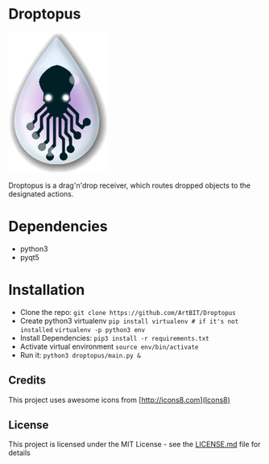 # Droptopus
![Droptopus Logo](/droptopus/assets/droptopus.png)

Droptopus is a drag'n'drop receiver, which routes dropped objects to the designated actions.

# Dependencies 
 - python3
 - pyqt5

# Installation
 - Clone the repo:
 `git clone https://github.com/ArtBIT/Droptopus`
 - Create python3 virtualenv
 `pip install virtualenv # if it's not installed`
 `virtualenv -p python3 env`
 - Install Dependencies:
 `pip3 install -r requirements.txt`
 - Activate virtual environment
 `source env/bin/activate`
 - Run it:
 `python3 droptopus/main.py &`

## Credits

This project uses awesome icons from [http://icons8.com](Icons8)

## License

This project is licensed under the MIT License - see the [LICENSE.md](LICENSE.md) file for details

